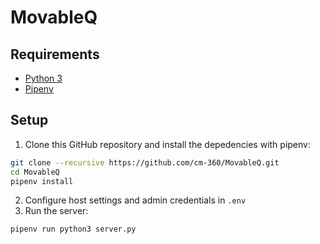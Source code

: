# MovableQ


## Requirements

- [Python 3](https://www.python.org/)
- [Pipenv](https://pypi.org/project/pipenv/)

## Setup

1. Clone this GitHub repository and install the depedencies with pipenv:
```bash
git clone --recursive https://github.com/cm-360/MovableQ.git
cd MovableQ
pipenv install
```
2. Configure host settings and admin credentials in `.env`
3. Run the server:
```bash
pipenv run python3 server.py
```
